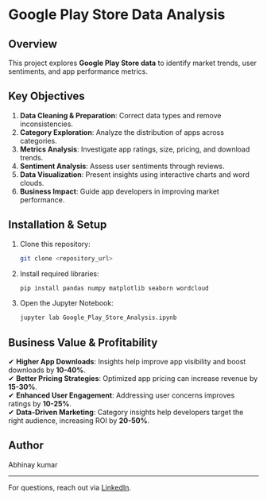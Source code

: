 # Google Play Store Data Analysis

## Overview
This project explores **Google Play Store data** to identify market trends, user sentiments, and app performance metrics.

## Key Objectives
1. **Data Cleaning & Preparation**: Correct data types and remove inconsistencies.
2. **Category Exploration**: Analyze the distribution of apps across categories.
3. **Metrics Analysis**: Investigate app ratings, size, pricing, and download trends.
4. **Sentiment Analysis**: Assess user sentiments through reviews.
5. **Data Visualization**: Present insights using interactive charts and word clouds.
6. **Business Impact**: Guide app developers in improving market performance.

## Installation & Setup
1. Clone this repository:
   ```bash
   git clone <repository_url>
   ```
2. Install required libraries:
   ```bash
   pip install pandas numpy matplotlib seaborn wordcloud
   ```
3. Open the Jupyter Notebook:
   ```bash
   jupyter lab Google_Play_Store_Analysis.ipynb
   ```

## Business Value & Profitability
✔ **Higher App Downloads**: Insights help improve app visibility and boost downloads by **10-40%**.  
✔ **Better Pricing Strategies**: Optimized app pricing can increase revenue by **15-30%**.  
✔ **Enhanced User Engagement**: Addressing user concerns improves ratings by **10-25%**.  
✔ **Data-Driven Marketing**: Category insights help developers target the right audience, increasing ROI by **20-50%**.  

## Author
Abhinay kumar

---
For questions, reach out via [LinkedIn](https://linkedin.com/in/theabhinaykumar).

